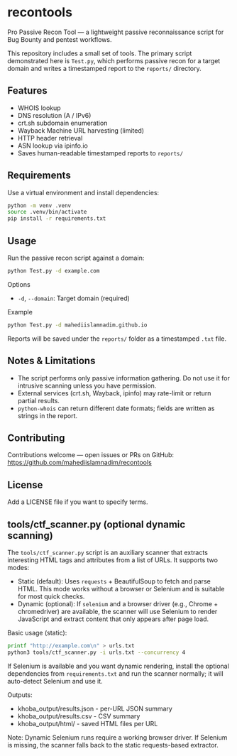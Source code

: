 # recontools

Pro Passive Recon Tool — a lightweight passive reconnaissance script for Bug Bounty and pentest workflows.

This repository includes a small set of tools. The primary script demonstrated here is `Test.py`, which performs passive recon for a target domain and writes a timestamped report to the `reports/` directory.

## Features

- WHOIS lookup
- DNS resolution (A / IPv6)
- crt.sh subdomain enumeration
- Wayback Machine URL harvesting (limited)
- HTTP header retrieval
- ASN lookup via ipinfo.io
- Saves human-readable timestamped reports to `reports/`

## Requirements

Use a virtual environment and install dependencies:

```bash
python -m venv .venv
source .venv/bin/activate
pip install -r requirements.txt
```

## Usage

Run the passive recon script against a domain:

```bash
python Test.py -d example.com
```

Options
- `-d`, `--domain`: Target domain (required)

Example

```bash
python Test.py -d mahediislamnadim.github.io
```

Reports will be saved under the `reports/` folder as a timestamped `.txt` file.

## Notes & Limitations

- The script performs only passive information gathering. Do not use it for intrusive scanning unless you have permission.
- External services (crt.sh, Wayback, ipinfo) may rate-limit or return partial results.
- `python-whois` can return different date formats; fields are written as strings in the report.

## Contributing

Contributions welcome — open issues or PRs on GitHub: https://github.com/mahediislamnadim/recontools

## License

Add a LICENSE file if you want to specify terms.

## tools/ctf_scanner.py (optional dynamic scanning)

The `tools/ctf_scanner.py` script is an auxiliary scanner that extracts interesting HTML tags and attributes from a list of URLs. It supports two modes:

- Static (default): Uses `requests` + BeautifulSoup to fetch and parse HTML. This mode works without a browser or Selenium and is suitable for most quick checks.
- Dynamic (optional): If `selenium` and a browser driver (e.g., Chrome + chromedriver) are available, the scanner will use Selenium to render JavaScript and extract content that only appears after page load.

Basic usage (static):

```bash
printf "http://example.com\n" > urls.txt
python3 tools/ctf_scanner.py -i urls.txt --concurrency 4
```

If Selenium is available and you want dynamic rendering, install the optional dependencies from `requirements.txt` and run the scanner normally; it will auto-detect Selenium and use it.

Outputs:
- khoba_output/results.json - per-URL JSON summary
- khoba_output/results.csv  - CSV summary
- khoba_output/html/        - saved HTML files per URL

Note: Dynamic Selenium runs require a working browser driver. If Selenium is missing, the scanner falls back to the static requests-based extractor.

